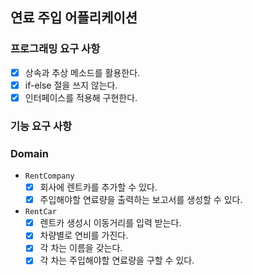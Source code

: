## 연료 주입 어플리케이션

### 프로그래밍 요구 사항
* [x] 상속과 추상 메소드를 활용한다.
* [x] if-else 절을 쓰지 않는다.
* [x] 인터페이스를 적용해 구현한다.

### 기능 요구 사항

### Domain
* `RentCompany`
  * [x] 회사에 렌트카를 추가할 수 있다.
  * [x] 주입해야할 연료량을 출력하는 보고서를 생성할 수 있다.

* `RentCar`
  * [x] 렌트카 생성시 이동거리를 입력 받는다.
  * [x] 차량별로 연비를 가진다.
  * [x] 각 차는 이름을 갖는다.
  * [x] 각 차는 주입해야할 연료량을 구할 수 있다.